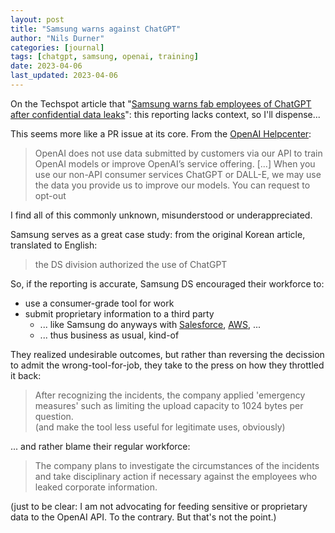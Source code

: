 ```yaml
---
layout: post
title: "Samsung warns against ChatGPT"
author: "Nils Durner"
categories: [journal]
tags: [chatgpt, samsung, openai, training]
date: 2023-04-06
last_updated: 2023-04-06
---
```


On the Techspot article that "[Samsung warns fab employees of ChatGPT after confidential data leaks](https://www.techspot.com/news/98181-samsung-warns-employees-chatgpt-privacy-dangers-following-confidential.html)": this reporting lacks context, so I'll dispense...

This seems more like a PR issue at its core. From the [OpenAI Helpcenter](https://help.openai.com/en/articles/5722486-how-your-data-is-used-to-improve-model-performance):

> OpenAI does not use data submitted by customers via our API to train OpenAI models or improve OpenAI’s service offering. [...]
When you use our non-API consumer services ChatGPT or DALL-E, we may use the data you provide us to improve our models. You can request to opt-out

I find all of this commonly unknown, misunderstood or underappreciated.


Samsung serves as a great case study: from the original Korean article, translated to English:
> the DS division authorized the use of ChatGPT

So, if the reporting is accurate, Samsung DS encouraged their workforce to:
* use a consumer-grade tool for work
* submit proprietary information to a third party
  * ... like Samsung do anyways with [Salesforce](https://www.salesforce.com/uk/customer-success-stories/samsung-electronics/), [AWS](https://aws.amazon.com/solutions/case-studies/samsung-migrates-off-oracle-to-amazon-aurora/?nc1=h_ls), ...
  * ... thus business as usual, kind-of

They realized undesirable outcomes, but rather than reversing the decission to admit the wrong-tool-for-job, they take to the press on how they throttled it back:
> After recognizing the incidents, the company applied 'emergency measures' such as limiting the upload capacity to 1024 bytes per question.\
(and make the tool less useful for legitimate uses, obviously)

... and rather blame their regular workforce:
> The company plans to investigate the circumstances of the incidents and take disciplinary action if necessary against the employees who leaked corporate information.

(just to be clear: I am not advocating for feeding sensitive or proprietary data to the OpenAI API. To the contrary. But that's not the point.)
